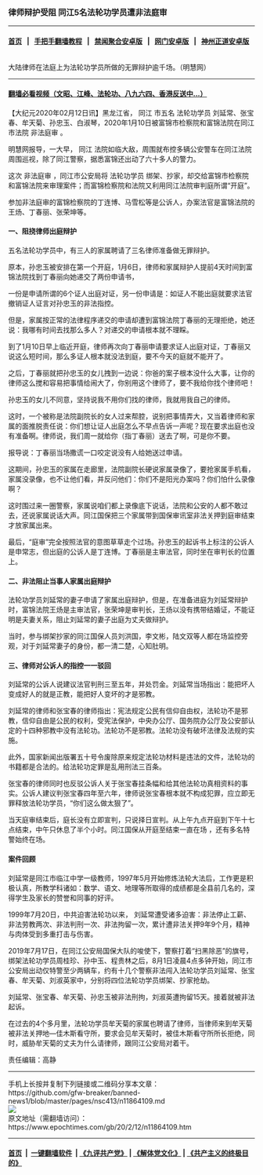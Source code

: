 ### 律师辩护受阻 同江5名法轮功学员遭非法庭审
------------------------

#### [首页](https://github.com/gfw-breaker/banned-news1/blob/master/README.md) &nbsp;&nbsp;|&nbsp;&nbsp; [手把手翻墙教程](https://github.com/gfw-breaker/guides/wiki) &nbsp;&nbsp;|&nbsp;&nbsp; [禁闻聚合安卓版](https://github.com/gfw-breaker/bn-android) &nbsp;&nbsp;|&nbsp;&nbsp; [网门安卓版](https://github.com/oGate2/oGate) &nbsp;&nbsp;|&nbsp;&nbsp; [神州正道安卓版](https://github.com/SzzdOgate/update) 



<div><img alt="" class="aligncenter wp-post-image" src="https://i.epochtimes.com/assets/uploads/2020/02/content_562-35-01-600x400.jpg"/>
<div class="red16 caption">
 <p>
  大陆律师在法庭上为法轮功学员所做的无罪辩护逾千场。（明慧网）
 </p>
</div>
</div><hr/>

#### [翻墙必看视频（文昭、江峰、法轮功、八九六四、香港反送中...）](https://github.com/gfw-breaker/banned-news1/blob/master/pages/link3.md)

<div><p>
 【大纪元2020年02月12日讯】黑龙江省，
 <ok href="https://www.epochtimes.com/gb/tag/%E5%90%8C%E6%B1%9F.html">
  同江
 </ok>
 市五名
 <ok href="https://www.epochtimes.com/gb/tag/%E6%B3%95%E8%BD%AE%E5%8A%9F%E5%AD%A6%E5%91%98.html">
  法轮功学员
 </ok>
 刘延常、张宝春、牟天菊、孙忠玉、白淑琴，2020年1月10日被富锦市检察院和富锦法院在同江市法院
 <ok href="https://www.epochtimes.com/gb/tag/%E9%9D%9E%E6%B3%95%E5%BA%AD%E5%AE%A1.html">
  非法庭审
 </ok>
 。
</p>
<p>
 明慧网报导，一大早，
 <ok href="https://www.epochtimes.com/gb/tag/%E5%90%8C%E6%B1%9F.html">
  同江
 </ok>
 法院如临大敌，周围就布控多辆公安警车在同江法院周围巡视，除了同江警察，据悉富锦还出动了六十多人的警力。
</p>
<p>
 这次
 <ok href="https://www.epochtimes.com/gb/tag/%E9%9D%9E%E6%B3%95%E5%BA%AD%E5%AE%A1.html">
  非法庭审
 </ok>
 ，同江市公安局将
 <ok href="https://www.epochtimes.com/gb/tag/%E6%B3%95%E8%BD%AE%E5%8A%9F%E5%AD%A6%E5%91%98.html">
  法轮功学员
 </ok>
 绑架、抄家，却交给富锦市检察院和富锦法院来审理案件；而富锦检察院和法院又利用同江法院审判庭所谓“开庭”。
</p>
<p>
 参加非法庭审的富锦检察院的丁连博、马雪松等是公诉人，办案法官是富锦法院的王炀、丁春丽、张荣坤等。
</p>
<h4>
 一、阻挠律师出庭辩护
</h4>
<p>
 五名法轮功学员中，有三人的家属聘请了三名律师准备做无罪辩护。
</p>
<p>
 原本，孙忠玉被安排在第一个开庭，1月6日，律师和家属辩护人提前4天时间到富锦法院找到丁春丽向她递交了两份申请书，
</p>
<p>
 一份是申请所谓的6个证人出庭对证，另一份申请是：如证人不能出庭就要求法官撤销证人证言对孙忠玉的非法指控。
</p>
<p>
 但是，家属按正常的法律程序递交的申请却遭到富锦法院丁春丽的无理拒绝，她还说：我哪有时间去找那么多人？对递交的申请根本就不理睬。
</p>
<p>
 到了1月10日早上临近开庭，律师再次向丁春丽申请要求证人出庭对证，丁春丽又说这么短时间，那么多证人根本就没法到庭，要不今天的庭就不能开了。
</p>
<p>
 之后，丁春丽就把孙忠玉的女儿拽到一边说：你爸的案子根本没什么大事，让你的律师这么搅和容易把事情给闹大了，你别用这个律师了，要不我给你找个律师吧！
</p>
<p>
 孙忠玉的女儿不同意，坚持说我不用你们找的律师，我就用我自己的律师。
</p>
<p>
 这时，一个被称是法院副院长的女人过来帮腔，说别把事情弄大，又当着律师和家属的面推脱责任说：你们想让证人出庭怎么不早点告诉一声呢？现在要求出庭也没有准备啊。律师说，我们周一就给你（指丁春丽）送去了啊，可是你不要。
</p>
<p>
 报导说：丁春丽当场撒谎一口咬定说没有人给她送过申请。
</p>
<p>
 这期间，孙忠玉的家属在走廊里，法院副院长硬说家属录像了，要抢家属手机看，家属没录像，也不让他们看，并反问他们：你们不是阳光办案吗？你们怕什么录像啊？
</p>
<p>
 这时围过来一圈警察，家属说咱们都上录像底下说话，法院和公安的人都不敢过去，还说家属说话大声。同江国保把三个家属带到国保审讯室非法关押到庭审结束 才放家属出来。
</p>
<p>
 最后，“庭审”完全按照法官的意图草草走个过场。孙忠玉的起诉书上标注的公诉人是申常志，但出庭的公诉人是丁连博。丁春丽是主审法官，同时坐在审判长的位置上。
</p>
<h4>
 二、非法阻止当事人家属出庭辩护
</h4>
<p>
 法轮功学员刘延常的妻子申请了家属出庭辩护，但是，在准备进庭为刘延常辩护时，富锦法院王炀是主审法官，张荣坤是审判长，王炀以没有携带结婚证，不能证明是夫妻关系，阻止刘延常的妻子出庭为丈夫做辩护。
</p>
<p>
 当时，参与绑架抄家的同江国保人员刘洪国，李文彬，陆文双等人都在场监控旁观，对于刘延常妻子的身份，都一清二楚，心知肚明。
</p>
<h4>
 三、律师对公诉人的指控一一驳回
</h4>
<p>
 刘延常的公诉人说建议法官判刑三至五年，并处罚金。刘延常当场指出：能把坏人变成好人的就是正教，能把好人变坏的才是邪教。
</p>
<p>
 刘延常的律师和张宝春的律师指出：宪法规定公民有信仰自由权，法轮功不是邪教，信仰自由是公民的权利，受宪法保护，中央办公厅、国务院办公厅及公安部认定的十四种邪教中没有法轮功。法轮功不是邪教。法轮功没有破坏法律及法规的实施。
</p>
<p>
 此外，国家新闻出版署五十号令废除原来规定法轮功材料是违法的文件，法轮功的书籍都是合法的。给法轮功定罪是乱用刑法三百条。
</p>
<p>
 张宝春的律师同时也反驳公诉人关于张宝春挂条幅和给其他法轮功真相资料的事实。公诉人建议判张宝春四年至六年，律师说张宝春根本就不构成犯罪，应立即无罪释放法轮功学员，“你们这么做太狠了”。
</p>
<p>
 当天庭审结束后，庭长没有立即宣判，只说择日宣判。从上午九点开庭到下午十七点结束，中午只休息了半个小时。同江国保从开庭至结束一直在场 ，还有多名特警始终在场。
</p>
<h4>
 案件回顾
</h4>
<p>
 刘延常是同江市临江中学一级教师，1997年5月开始修炼法轮大法后，工作更是积极认真，所教学科诸如：数学、语文、地理等所取得的成绩都是全县前几名的，深得学生及家长的赞誉和同事的好评。
</p>
<p>
 1999年7月20日，中共迫害法轮功以来， 刘延常遭受诸多迫害：非法停止工薪、非法劳教两次、非法判刑一次、非法拘留一次，累计遭非法关押9年9个月，精神与肉体受到多重打击与伤害。
</p>
<p>
 2019年7月17日，在同江公安局国保大队的唆使下，警察打着“扫黑除恶”的旗号，绑架法轮功学员周桂珍、孙中玉、程贵林之后，8月1日凌晨4点多钟开始，同江市公安局出动仅特警至少两辆车，约有十几个警察非法闯入法轮功学员刘延常、张宝春、牟天菊、刘淑英家中，分别将四位法轮功学员绑架、抄家抢劫。
</p>
<p>
 刘延常、张宝春、牟天菊、孙忠玉被非法刑拘，刘淑英遭拘留15天。接着就被非法起诉。
</p>
<p>
 在过去的4个多月里，法轮功学员牟天菊的家属也聘请了律师，当律师来到牟天菊被非法关押地—佳木斯看守所，要求会见牟天菊时，被佳木斯看守所所长拒绝，同时，威胁牟天菊的丈夫为什么请律师，跟同江公安局对着干。
</p>
<p>
 责任编辑：高静
</p>
</div>
<hr/>
手机上长按并复制下列链接或二维码分享本文章：<br/>
https://github.com/gfw-breaker/banned-news1/blob/master/pages/nsc413/n11864109.md <br/>
<a href='https://github.com/gfw-breaker/banned-news1/blob/master/pages/nsc413/n11864109.md'><img src='https://github.com/gfw-breaker/banned-news1/blob/master/pages/nsc413/n11864109.md.png'/></a> <br/>
原文地址（需翻墙访问）：https://www.epochtimes.com/gb/20/2/12/n11864109.htm


------------------------
#### [首页](https://github.com/gfw-breaker/banned-news1/blob/master/README.md) &nbsp;|&nbsp; [一键翻墙软件](https://github.com/gfw-breaker/nogfw/blob/master/README.md) &nbsp;| [《九评共产党》](https://github.com/gfw-breaker/9ping.md/blob/master/README.md#九评之一评共产党是什么) | [《解体党文化》](https://github.com/gfw-breaker/jtdwh.md/blob/master/README.md) | [《共产主义的终极目的》](https://github.com/gfw-breaker/gczydzjmd.md/blob/master/README.md)


<img src='http://gfw-breaker.win/banned-news/pages/nsc413/n11864109.md' width='0px' height='0px'/>